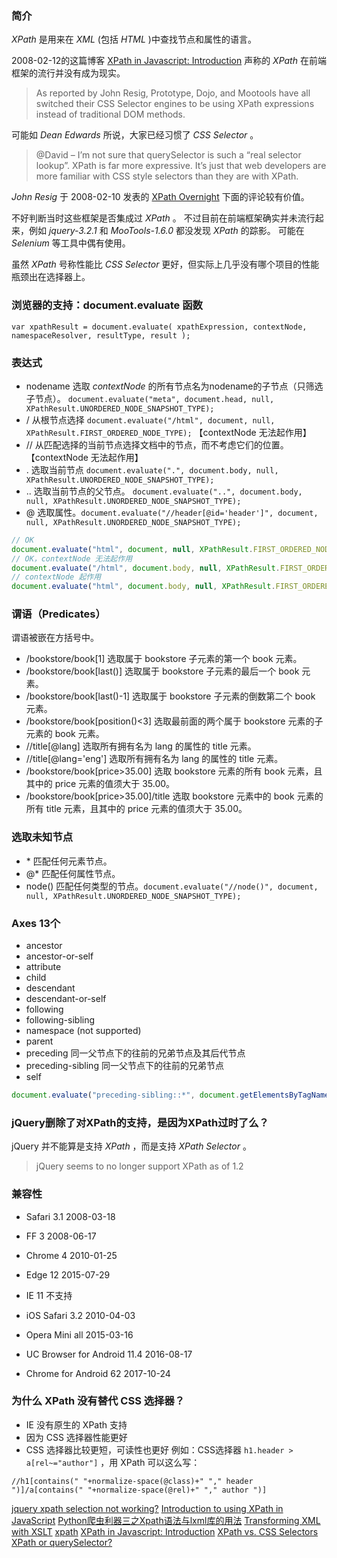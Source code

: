 ### 简介
*XPath* 是用来在 *XML* (包括 *HTML* )中查找节点和属性的语言。

2008-02-12的这篇博客 [XPath in Javascript: Introduction](https://timkadlec.com/2008/02/xpath-in-javascript-introduction/) 声称的 *XPath* 在前端框架的流行并没有成为现实。

> As reported by John Resig, Prototype, Dojo, and Mootools have all switched their CSS Selector engines to be using XPath expressions instead of traditional DOM methods. 

可能如 *Dean Edwards* 所说，大家已经习惯了 *CSS Selector* 。

> @David – I’m not sure that querySelector is such a “real selector lookup”. XPath is far more expressive. It’s just that web developers are more familiar with CSS style selectors than they are with XPath.

*John Resig* 于 2008-02-10 发表的 [XPath Overnight](https://johnresig.com/blog/xpath-overnight/#postcomment) 下面的评论较有价值。

不好判断当时这些框架是否集成过 *XPath* 。
不过目前在前端框架确实并未流行起来，例如 *jquery-3.2.1* 和 *MooTools-1.6.0* 都没发现 *XPath* 的踪影。
可能在 *Selenium* 等工具中偶有使用。

虽然 *XPath* 号称性能比 *CSS Selector* 更好，但实际上几乎没有哪个项目的性能瓶颈出在选择器上。

### 浏览器的支持：document.evaluate 函数
```
var xpathResult = document.evaluate( xpathExpression, contextNode, namespaceResolver, resultType, result );
```

### 表达式
* nodename 选取 *contextNode* 的所有节点名为nodename的子节点（只筛选子节点）。 ```document.evaluate("meta", document.head, null, XPathResult.UNORDERED_NODE_SNAPSHOT_TYPE);```
* / 从根节点选择 ```document.evaluate("/html", document, null, XPathResult.FIRST_ORDERED_NODE_TYPE);``` 【contextNode 无法起作用】
* // 从匹配选择的当前节点选择文档中的节点，而不考虑它们的位置。【contextNode 无法起作用】
* . 选取当前节点 ```document.evaluate(".", document.body, null, XPathResult.UNORDERED_NODE_SNAPSHOT_TYPE);```
* .. 选取当前节点的父节点。 ```document.evaluate("..", document.body, null, XPathResult.UNORDERED_NODE_SNAPSHOT_TYPE);```
* @ 选取属性。```document.evaluate("//header[@id='header']", document, null, XPathResult.UNORDERED_NODE_SNAPSHOT_TYPE); ```

```js
// OK
document.evaluate("html", document, null, XPathResult.FIRST_ORDERED_NODE_TYPE)
// OK，contextNode 无法起作用
document.evaluate("/html", document.body, null, XPathResult.FIRST_ORDERED_NODE_TYPE)
// contextNode 起作用
document.evaluate("html", document.body, null, XPathResult.FIRST_ORDERED_NODE_TYPE)
```

### 谓语（Predicates）
谓语被嵌在方括号中。

* /bookstore/book[1] 选取属于 bookstore 子元素的第一个 book 元素。
* /bookstore/book[last()] 选取属于 bookstore 子元素的最后一个 book 元素。
* /bookstore/book[last()-1] 选取属于 bookstore 子元素的倒数第二个 book 元素。
* /bookstore/book[position()<3] 选取最前面的两个属于 bookstore 元素的子元素的 book 元素。
* //title[@lang] 选取所有拥有名为 lang 的属性的 title 元素。
* //title[@lang='eng'] 选取所有拥有名为 lang 的属性的 title 元素。
* /bookstore/book[price>35.00] 选取 bookstore 元素的所有 book 元素，且其中的 price 元素的值须大于 35.00。
* /bookstore/book[price>35.00]/title 选取 bookstore 元素中的 book 元素的所有 title 元素，且其中的 price 元素的值须大于 35.00。

### 选取未知节点
* \* 匹配任何元素节点。
* @* 匹配任何属性节点。
* node() 匹配任何类型的节点。```document.evaluate("//node()", document, null, XPathResult.UNORDERED_NODE_SNAPSHOT_TYPE);```

### Axes 13个
* ancestor
* ancestor-or-self
* attribute
* child
* descendant
* descendant-or-self
* following
* following-sibling
* namespace (not supported)
* parent
* preceding 同一父节点下的往前的兄弟节点及其后代节点
* preceding-sibling 同一父节点下的往前的兄弟节点
* self

```js
document.evaluate("preceding-sibling::*", document.getElementsByTagName('title')[0], null, XPathResult.UNORDERED_NODE_SNAPSHOT_TYPE)
```

### jQuery删除了对XPath的支持，是因为XPath过时了么？

jQuery 并不能算是支持 *XPath* ，而是支持 *XPath Selector* 。
> jQuery seems to no longer support XPath as of 1.2 

### 兼容性
* Safari 3.1 2008-03-18
* FF 3 2008-06-17
* Chrome 4 2010-01-25
* Edge 12 2015-07-29
* IE 11 不支持

* iOS Safari 3.2 2010-04-03
* Opera Mini all 2015-03-16
* UC Browser for Android 11.4 2016-08-17
* Chrome for Android 62 2017-10-24

### 为什么 XPath 没有替代 CSS 选择器？
* IE 没有原生的 XPath 支持
* 因为 CSS 选择器性能更好
* CSS 选择器比较更短，可读性也更好
例如：CSS选择器 ```h1.header > a[rel~="author"]``` ，用 XPath 可以这么写：

```
//h1[contains(" "+normalize-space(@class)+" "," header ")]/a[contains(" "+normalize-space(@rel)+" "," author ")]
```

[jquery xpath selection not working?](https://stackoverflow.com/questions/3782912/jquery-xpath-selection-not-working) 
[Introduction to using XPath in JavaScript](https://developer.mozilla.org/en-US/docs/Web/JavaScript/Introduction_to_using_XPath_in_JavaScript)
[Python爬虫利器三之Xpath语法与lxml库的用法](https://cuiqingcai.com/2621.html)
[Transforming XML with XSLT](https://developer.mozilla.org/en-US/docs/Web/XSLT/Transforming_XML_with_XSLT)
[xpath](https://www.npmjs.com/package/xpath)
[XPath in Javascript: Introduction](https://timkadlec.com/2008/02/xpath-in-javascript-introduction/)
[XPath vs. CSS Selectors](https://sny.no/2014/09/xpathfeat)
[XPath or querySelector?](https://stackoverflow.com/questions/1063306/xpath-or-queryselector)
